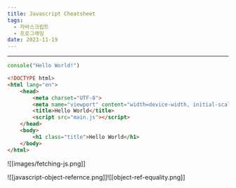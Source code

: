 ```yaml
---
title: Javascript Cheatsheet
tags:
  - 자바스크립트
  - 프로그래밍
date: 2023-11-19
---
```

---

```javascript
console("Hello World!")
```


```html
<!DOCTYPE html>
<html lang="en">
	<head>
	    <meta charset="UTF-8">
	    <meta name="viewport" content="width=device-width, initial-scale=1.0">
	    <title>Hello World</title>
	    <script src="main.js"></script>
	</head>
	<body>
	    <h1 class="title">Hello World</h1>
	</body>
</html>
```

![[images/fetching-js.png]]




![[javascript-object-refernce.png]]![[object-ref-equality.png]]
